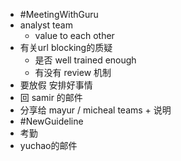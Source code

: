 - #MeetingWithGuru
- analyst team
	- value to each other
- 有关url blocking的质疑
	- 是否 well trained enough
	- 有没有 review 机制
- 要放假 安排好事情
- 回 samir 的邮件
- 分享给 mayur / micheal  teams + 说明
- #NewGuideline
- 考勤
- yuchao的邮件